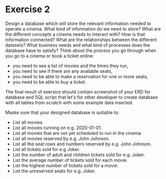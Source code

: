 # Exercise 2

Design a database which will store the relevant information needed to operate a cinema. What kind of information do we need to store? What are the different concepts a cinema needs to interact with? How is that information connected? What are the relationships between the different datasets? What business needs and what kind of processes does the database have to satisfy? Think about the process you go through when you go to a cinema or book a ticket online:

* you need to see a list of movies and the times they run,
* you need to see if there are any available seats,
* you need to be able to make a reservation for one or more seats,
* you need to be able to buy a ticket.

The final result of exersice should contain screenshot of your ERD for database and SQL script that let's for other developer to create database  with all tables from scratch with some example data inserted.

Maske sure that your designed database is suitable to:

* List all movies.
* List all movies running on e.g. 2020-01-01.
* List all movies that are not yet scheduled to run in the cinema.
* List all movies reserved by e.g. John Johnson.
* List all the seat rows and numbers reserved by e.g. John Johnson.
* List all tickets sold for e.g Joker.
* List the number of adult and children tickets sold for e.g. Joker.
* List the average number of tickets sold for each movie.
* List the highest number of tickets sold for a movie.
* List the unreserved seats for e.g. Joker.

